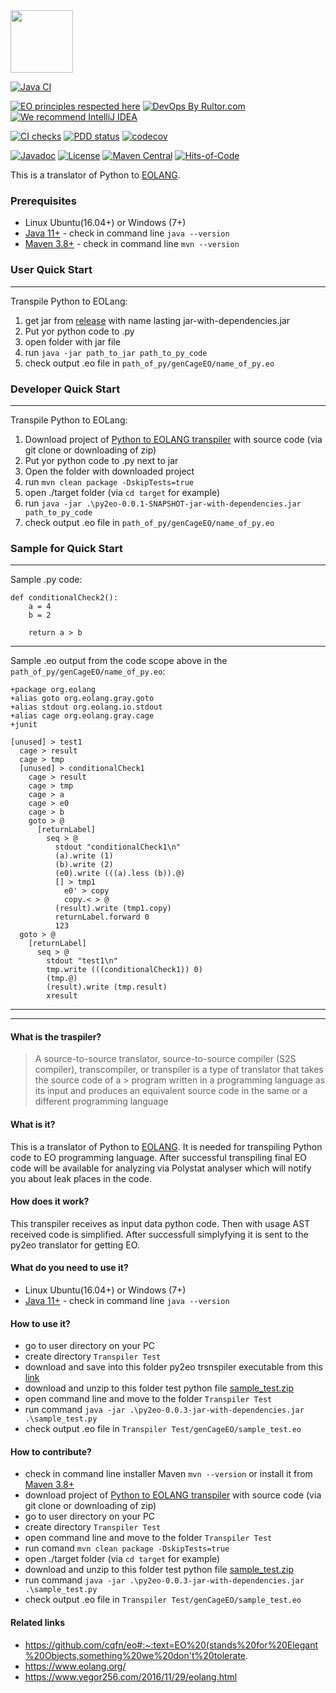 
<img src="https://www.yegor256.com/images/books/elegant-objects/cactus.svg" height="100px" />

[![Java CI](https://github.com/polystat/py2eo/actions/workflows/github-ci.yml/badge.svg)](https://github.com/polystat/py2eo/actions/workflows/github-ci.yml)

[![EO principles respected here](https://www.elegantobjects.org/badge.svg)](https://www.elegantobjects.org)
[![DevOps By Rultor.com](http://www.rultor.com/b/polystat/polystat)](http://www.rultor.com/p/polystat/py2eo)
[![We recommend IntelliJ IDEA](https://www.elegantobjects.org/intellij-idea.svg)](https://www.jetbrains.com/idea/)

[![CI checks](https://github.com/polystat/polystat/actions/workflows/mvn.yml/badge.svg)](https://github.com/polystat/py2eo/actions/workflows/mvn.yml)
[![PDD status](http://www.0pdd.com/svg?name=polystat/polystat)](http://www.0pdd.com/p?name=polystat/py2eo)
[![codecov](https://codecov.io/gh/polystat/polystat/branch/master/graph/badge.svg)](https://codecov.io/gh/polystat/py2eo)

[![Javadoc](http://www.javadoc.io/badge/org.polystat/polystat.svg)](http://www.javadoc.io/doc/org.polystat/polystat)
[![License](https://img.shields.io/badge/license-MIT-green.svg)](https://github.com/polystat/py2eo/blob/master/LICENSE.txt)
[![Maven Central](https://img.shields.io/maven-central/v/org.polystat/polystat.svg)](https://maven-badges.herokuapp.com/maven-central/org.polystat/polystat)
[![Hits-of-Code](https://hitsofcode.com/github/polystat/polystat)](https://hitsofcode.com/view/github/polystat/py2eo)

This is a translator of Python to [EOLANG](https://www.eolang.org).

### Prerequisites ###
* Linux Ubuntu(16.04+) or Windows (7+)
* [Java 11+](https://download.java.net/openjdk/jdk11/ri/openjdk-11+28_windows-x64_bin.zip) - check in command line `java --version`
* [Maven 3.8+](https://maven.apache.org/download.cgi) - check in command line `mvn --version`

### User Quick Start ###
----

Transpile Python to EOLang:
1. get jar from [release](https://mvnrepository.com/artifact/org.polystat/py2eo) with name lasting jar-with-dependencies.jar
2. Put yor python code to .py
3. open folder with jar file
4. run `java -jar path_to_jar path_to_py_code`
5. check output .eo file in `path_of_py/genCageEO/name_of_py.eo`


### Developer Quick Start ###
----

Transpile Python to EOLang:
1. Download project of [Python to EOLANG transpiler](https://github.com/polystat/py2eo) with source code (via git clone or downloading of zip)
2. Put yor python code to .py next to jar
3. Open the folder with downloaded project
4. run `mvn clean package -DskipTests=true`
5. open ./target folder (via `cd target` for example)
6. run `java -jar .\py2eo-0.0.1-SNAPSHOT-jar-with-dependencies.jar path_to_py_code `
7. check output .eo file in `path_of_py/genCageEO/name_of_py.eo`


### Sample for Quick Start ###
-----
Sample .py code:
```
def conditionalCheck2():
    a = 4
    b = 2

    return a > b
```
-----
Sample .eo output from the code scope above in the `path_of_py/genCageEO/name_of_py.eo`:
```
+package org.eolang
+alias goto org.eolang.gray.goto
+alias stdout org.eolang.io.stdout
+alias cage org.eolang.gray.cage
+junit

[unused] > test1
  cage > result
  cage > tmp
  [unused] > conditionalCheck1
    cage > result
    cage > tmp
    cage > a
    cage > e0
    cage > b
    goto > @
      [returnLabel]
        seq > @
          stdout "conditionalCheck1\n"
          (a).write (1)
          (b).write (2)
          (e0).write (((a).less (b)).@)
          [] > tmp1
            e0' > copy
            copy.< > @
          (result).write (tmp1.copy)
          returnLabel.forward 0
          123
  goto > @
    [returnLabel]
      seq > @
        stdout "test1\n"
        tmp.write (((conditionalCheck1)) 0)
        (tmp.@)
        (result).write (tmp.result)
        xresult
```



-----
-----
#### What is the traspiler? ####
> A source-to-source translator, source-to-source compiler (S2S compiler), transcompiler, or transpiler is a type of translator that takes the source code of a > program written in a programming language as its input and produces an equivalent source code in the same or a different programming language

#### What is it? ####
This is a translator of Python to [EOLANG](https://www.eolang.org). It is needed for transpiling Python code to EO programming language. After successful transpiling final EO code will be available for analyzing via Polystat analyser which will notify you about leak places in the code. 

#### How does it work? ####
This transpiler receives as input data python code. Then with usage AST received code is simplified. After successfull simplyfying it is sent to the py2eo translator for getting EO.

#### What do you need to use it? ####
* Linux Ubuntu(16.04+) or Windows (7+)
* [Java 11+](https://download.java.net/openjdk/jdk11/ri/openjdk-11+28_windows-x64_bin.zip) - check in command line `java --version`

#### How to use it? ####
- go to user directory on your PC
- create directory `Transpiler Test`
- download and save into this folder py2eo trsnspiler executable from this [link](https://repo1.maven.org/maven2/org/polystat/py2eo/0.0.3/py2eo-0.0.3-jar-with-dependencies.jar)
- download and unzip to this folder test python file [sample_test.zip](https://github.com/AndrewG0R/py2eo/files/7966053/sample_test.zip)
- open command line and move to the folder `Transpiler Test`
- run command `java -jar .\py2eo-0.0.3-jar-with-dependencies.jar .\sample_test.py`
- check output .eo file in `Transpiler Test/genCageEO/sample_test.eo`


#### How to contribute? ####
- check in command line installer Maven `mvn --version` or install it from [Maven 3.8+](https://maven.apache.org/download.cgi)
- download project of [Python to EOLANG transpiler](https://github.com/polystat/py2eo) with source code (via git clone or downloading of zip)
- go to user directory on your PC
- create directory `Transpiler Test`
- open command line and move to the folder `Transpiler Test`
- run comand `mvn clean package -DskipTests=true`
- open ./target folder (via `cd target` for example)
- download and unzip to this folder test python file [sample_test.zip](https://github.com/AndrewG0R/py2eo/files/7966053/sample_test.zip)
- run command `java -jar .\py2eo-0.0.3-jar-with-dependencies.jar .\sample_test.py`
- check output .eo file in `Transpiler Test/genCageEO/sample_test.eo`

#### Related links ####
- https://github.com/cqfn/eo#:~:text=EO%20(stands%20for%20Elegant%20Objects,something%20we%20don't%20tolerate.
- https://www.eolang.org/
- https://www.yegor256.com/2016/11/29/eolang.html
